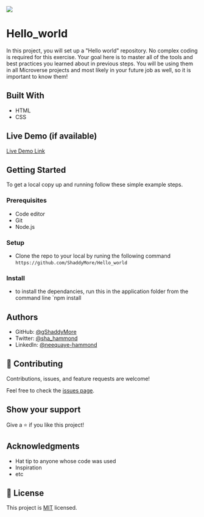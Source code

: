
![](https://img.shields.io/badge/Microverse-blueviolet)

# Hello_world

In this project, you will set up a "Hello world" repository. No complex coding is required for this exercise. Your goal here is to master all of the tools and best practices you learned about in previous steps. You will be using them in all Microverse projects and most likely in your future job as well, so it is important to know them!


## Built With

- HTML
- CSS
## Live Demo (if available)

[Live Demo Link](https://livedemo.com)


## Getting Started

To get a local copy up and running follow these simple example steps.

### Prerequisites
- Code editor
- Git
- Node.js

### Setup
- Clone the repo to your local by runing the following command `https://github.com/ShaddyMore/Hello_world`

### Install
- to install the dependancies, run this in the application folder from the command line `npm install

## Authors

- GitHub: [@gShaddyMore](https://github.com/ShaddyMore)
- Twitter: [@sha_hammond](https://twitter.com/@sha_hammond)
- LinkedIn: [@neequaye-hammond](https://linkedin.com/in/@aallneequaye-hammond)

## 🤝 Contributing

Contributions, issues, and feature requests are welcome!

Feel free to check the [issues page](../../issues/).

## Show your support

Give a ⭐️ if you like this project!

## Acknowledgments

- Hat tip to anyone whose code was used
- Inspiration
- etc

## 📝 License

This project is [MIT](./LICENSE) licensed.

